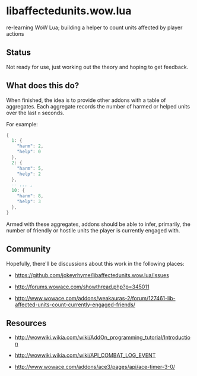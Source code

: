 # libaffectedunits.wow.lua

re-learning WoW Lua; building a helper to count units affected by player actions


## Status

Not ready for use, just working out the theory and hoping to get feedback.


## What does this do?

When finished, the idea is to provide other addons with a table of aggregates.
Each aggregate records the number of harmed or helped units over the last `n` seconds.

For example:

```lua
{
  1: {
    "harm": 2,
    "help": 0
  },
  2: {
    "harm": 5,
    "help": 2
  },
  -- ... ,
  10: {
    "harm": 8,
    "help": 3
  },
}
```

Armed with these aggregates, addons should be able to infer, primarily,
the number of friendly or hostile units the player is currently engaged with.


## Community

Hopefully, there'll be discussions about this work in the following places:

- https://github.com/jokeyrhyme/libaffectedunits.wow.lua/issues

- http://forums.wowace.com/showthread.php?p=345011

- http://www.wowace.com/addons/weakauras-2/forum/127461-lib-affected-units-count-currently-engaged-friends/


## Resources

- http://wowwiki.wikia.com/wiki/AddOn_programming_tutorial/Introduction

- http://wowwiki.wikia.com/wiki/API_COMBAT_LOG_EVENT

- http://www.wowace.com/addons/ace3/pages/api/ace-timer-3-0/
